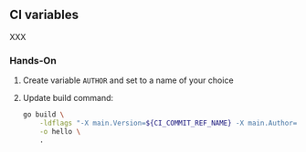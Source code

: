 <!-- .slide: id="gitlab_ci_variables" -->

## CI variables

XXX

### Hands-On

1. Create variable `AUTHOR` and set to a name of your choice
1. Update build command:

    ```bash
    go build \
        -ldflags "-X main.Version=${CI_COMMIT_REF_NAME} -X main.Author=${AUTHOR}" \
        -o hello \
        .
    ```
